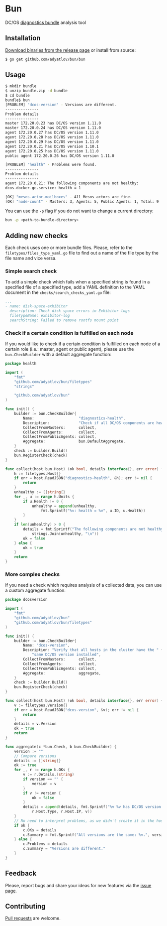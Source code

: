 # Bun

DC/OS [diagnostics bundle](https://docs.mesosphere.com/1.11/cli/command-reference/dcos-node/dcos-node-diagnostics-create/) analysis tool

## Installation

[Download binaries from the release page](https://github.com/adyatlov/bun/releases) or install from source:

```bash
$ go get github.com/adyatlov/bun/bun
```

## Usage

```bash
$ mkdir bundle
$ unzip bundle.zip -d bundle
$ cd bundle
bundle$ bun 
[PROBLEM] "dcos-version" - Versions are different.
---------------
Problem details
---------------
master 172.20.0.23 has DC/OS version 1.11.0
master 172.20.0.24 has DC/OS version 1.11.0
agent 172.20.0.27 has DC/OS version 1.11.0
agent 172.20.0.28 has DC/OS version 1.11.0
agent 172.20.0.29 has DC/OS version 1.11.0
agent 172.20.0.21 has DC/OS version 1.10.1
agent 172.20.0.25 has DC/OS version 1.11.0
public agent 172.20.0.26 has DC/OS version 1.11.0

[PROBLEM] "health" - Problems were found.
---------------
Problem details
---------------
agent 172.20.0.21: The following components are not healthy:
dcos-docker-gc.service: health = 1

[OK] "mesos-actor-mailboxes" - All Mesos actors are fine.
[OK] "node-count" - Masters: 3, Agents: 5, Public Agents: 1, Total: 9
```

You can use the `-p` flag if you do not want to change a current directory: 

```bash
bun -p <path-to-bundle-directory>
```

## Adding new checks

Each check uses one or more bundle files. Please, refer to the `filetypes/files_type_yaml.go`
file to find out a name of the file type by the file name and vice versa.

### Simple search check

To add a simple check which fails when a specified string is found in a
specified file of a specified type, add a YAML definition to the YAML 
document in the `checks/search_checks_yaml.go` file:

```yaml
...
- name: disk-space-exhibitor
  description: Check disk space errors in Exhibitor logs
  fileTypeName: exhibitor-log
  searchString: Failed to remove rootfs mount point
```

### Check if a certain condition is fulfilled on each node

If you would like to check if a certain condition is fulfilled on each node of a certain role 
(i.e.: master, agent or public agent), please use the `bun.CheckBuilder` with a default 
aggregate function:

```go
package health

import (
	"fmt"
	"github.com/adyatlov/bun/filetypes"
	"strings"

	"github.com/adyatlov/bun"
)

func init() {
	builder := bun.CheckBuilder{
		Name:                    "diagnostics-health",
		Description:             "Check if all DC/OS components are healthy",
		CollectFromMasters:      collect,
		CollectFromAgents:       collect,
		CollectFromPublicAgents: collect,
		Aggregate:               bun.DefaultAggregate,
	}
	check := builder.Build()
	bun.RegisterCheck(check)
}

func collect(host bun.Host) (ok bool, details interface{}, err error) {
	h := filetypes.Host{}
	if err = host.ReadJSON("diagnostics-health", &h); err != nil {
		return
	}
	unhealthy := []string{}
	for _, u := range h.Units {
		if u.Health != 0 {
			unhealthy = append(unhealthy,
				fmt.Sprintf("%v: health = %v", u.ID, u.Health))
		}
	}
	if len(unhealthy) > 0 {
		details = fmt.Sprintf("The following components are not healthy:\n%v",
			strings.Join(unhealthy, "\n"))
		ok = false
	} else {
		ok = true
	}
	return
}
```

### More complex checks

If you need a check which requires analysis of a collected data, you can use a custom
aggregate function:

```go
package dcosversion

import (
	"fmt"
	"github.com/adyatlov/bun"
	"github.com/adyatlov/bun/filetypes"
)

func init() {
	builder := bun.CheckBuilder{
		Name: "dcos-version",
		Description: "Verify that all hosts in the cluster have the " +
			"same DC/OS version installed",
		CollectFromMasters:      collect,
		CollectFromAgents:       collect,
		CollectFromPublicAgents: collect,
		Aggregate:               aggregate,
	}
	check := builder.Build()
	bun.RegisterCheck(check)
}

func collect(host bun.Host) (ok bool, details interface{}, err error) {
	v := filetypes.Version{}
	if err = host.ReadJSON("dcos-version", &v); err != nil {
		return
	}
	details = v.Version
	ok = true
	return
}

func aggregate(c *bun.Check, b bun.CheckBuilder) {
	version := ""
	// Compare versions
	details := []string{}
	ok := true
	for _, r := range b.OKs {
		v := r.Details.(string)
		if version == "" {
			version = v
		}
		if v != version {
			ok = false
		}
		details = append(details, fmt.Sprintf("%v %v has DC/OS version %v",
			r.Host.Type, r.Host.IP, v))
	}
	// No need to interpret problems, as we didn't create it in the host check.
	if ok {
		c.OKs = details
		c.Summary = fmt.Sprintf("All versions are the same: %v.", version)
	} else {
		c.Problems = details
		c.Summary = "Versions are different."
	}
}
```

## Feedback

Please, report bugs and share your ideas for new features via the [issue page](https://github.com/adyatlov/bun/issues).

## Contributing

[Pull requests](https://github.com/adyatlov/bun/pulls) are welcome.
